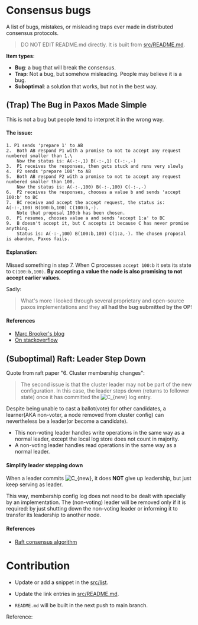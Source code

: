 # Consensus bugs

A list of bugs, mistakes, or misleading traps ever made in distributed consensus protocols.

> DO NOT EDIT README.md directly. It is built from [src/README.md](src/README.md).


**Item types**:

-   **Bug**: a bug that will break the consensus.
-   **Trap**: Not a bug, but somehow misleading. People may believe it is a bug.
-   **Suboptimal**: a solution that works, but not in the best way.

<!-- #### List -->

## (Trap) The Bug in Paxos Made Simple

This is not a bug but people tend to interpret it in the wrong way.

#### The issue:

```
1. P1 sends 'prepare 1' to AB
2.  Both AB respond P1 with a promise to not to accept any request numbered smaller than 1.\
    Now the status is: A(-:-,1) B(-:-,1) C(-:-,-)
3.  P1 receives the responses, then gets stuck and runs very slowly
4.  P2 sends 'prepare 100' to AB
5.  Both AB respond P2 with a promise to not to accept any request numbered smaller than 100.
    Now the status is: A(-:-,100) B(-:-,100) C(-:-,-)
6.  P2 receives the responses, chooses a value b and sends 'accept 100:b' to BC
7.  BC receive and accept the accept request, the status is: A(-:-,100) B(100:b,100) C(100:b,-).
    Note that proposal 100:b has been chosen.
8.  P1 resumes, chooses value a and sends 'accept 1:a' to BC
9.  B doesn't accept it, but C accepts it because C has never promise anything.
    Status is: A(-:-,100) B(100:b,100) C(1:a,-). The chosen proposal is abandon, Paxos fails.
```

#### Explanation:

Missed something in step 7.
When C processes `accept 100:b` it sets its state to `C(100:b,100)`.
**By accepting a value the node is also promising to not accept earlier values.**

Sadly:

> What's more I looked through several proprietary and open-source paxos
> implementations and they **all had the bug submitted by the OP**!


#### References

-   [Marc Brooker's blog](https://brooker.co.za/blog/2021/11/16/paxos.html)
-   [On stackoverflow](https://stackoverflow.com/questions/29880949/contradiction-in-lamports-paxos-made-simple-paper)

## (Suboptimal) Raft: Leader Step Down

Quote from raft paper "6. Cluster membership changes":

> The second issue is that the cluster leader may not be part of the new configuration.
> In this case, the leader steps down (returns to follower state) once it has committed the <img src="https://www.zhihu.com/equation?tex=C_%7Bnew%7D" alt="C_{new}" class="ee_img tr_noresize" eeimg="1"> log entry.


Despite being unable to cast a ballot(vote) for other candidates, a learner(AKA non-voter, a node removed from cluster config) can nevertheless be a leader(or become a candidate).

-   This non-voting leader handles write operations in the same way as a normal leader, except the local log store does not count in majority.
-   A non-voting leader handles read operations in the same way as a normal leader.

#### Simplify leader stepping down

When a leader commits <img src="https://www.zhihu.com/equation?tex=C_%7Bnew%7D" alt="C_{new}" class="ee_img tr_noresize" eeimg="1">, it does **NOT** give up leadership, but just
keep serving as leader.

This way, membership config log does not need to be dealt with specially by an
implementation. The (non-voting) leader will be removed only if it is required:
by just shutting down the non-voting leader or informing it to transfer its
leadership to another node.

#### References

-   [Raft consensus algorithm](https://raft.github.io/)

# Contribution

-   Update or add a snippet in the [src/list](src/list).

-   Update the link entries in [src/README.md](src/README.md).

-   `README.md` will be built in the next push to main branch.



Reference:

